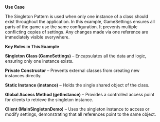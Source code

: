 **Use Case**

The Singleton Pattern is used when only one instance of a class should exist throughout the application. In this example, GameSettings ensures all parts of the game use the same configuration. It prevents multiple conflicting copies of settings. Any changes made via one reference are immediately visible everywhere.

**Key Roles in This Example**

**Singleton Class (GameSettings)** – Encapsulates all the data and logic, ensuring only one instance exists.

**Private Constructor** – Prevents external classes from creating new instances directly.

**Static Instance (instance)** – Holds the single shared object of the class.

**Global Access Method (getInstance)** – Provides a controlled access point for clients to retrieve the singleton instance.

**Client (MainSingletonDemo)** – Uses the singleton instance to access or modify settings, demonstrating that all references point to the same object.
